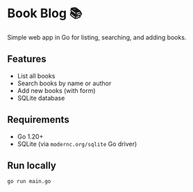 # Book Blog 📚

Simple web app in Go for listing, searching, and adding books.

## Features

- List all books
- Search books by name or author
- Add new books (with form)
- SQLite database

## Requirements

- Go 1.20+
- SQLite (via `modernc.org/sqlite` Go driver)

## Run locally

```bash
go run main.go
